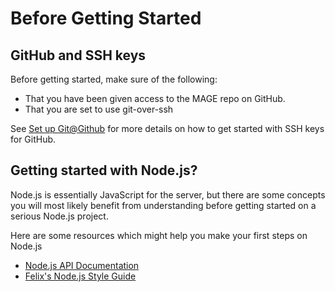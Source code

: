 Before Getting Started
========================

GitHub and SSH keys
--------------------

Before getting started, make sure of the following:

* That you have been given access to the MAGE repo on GitHub.
* That you are set to use git-over-ssh

See [Set up Git@Github](https://help.github.com/articles/set-up-git) for more details
on how to get started with SSH keys for GitHub.

Getting started with Node.js?
-------------------------------

Node.js is essentially JavaScript for the server, but there are some
concepts you will most likely benefit from understanding before getting
started on a serious Node.js project.

Here are some resources which might help you make your first steps on Node.js

* [Node.js API Documentation](http://nodejs.org/api/)
* [Felix's Node.js Style Guide](http://nodeguide.com/style.html)
